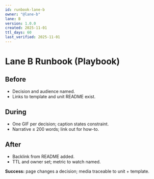 ```yaml
---
id: runbook-lane-b
owner: "@lane-b"
lane: B
version: 1.0.0
created: 2025-11-01
ttl_days: 60
last_verified: 2025-11-01
---
```


# Lane B Runbook (Playbook)

## Before

- Decision and audience named.
- Links to template and unit README exist.

## During

- One GIF per decision; caption states constraint.
- Narrative ≤ 200 words; link out for how-to.

## After

- Backlink from README added.
- TTL and owner set; metric to watch named.

**Success:** page changes a decision; media traceable to unit + template.
